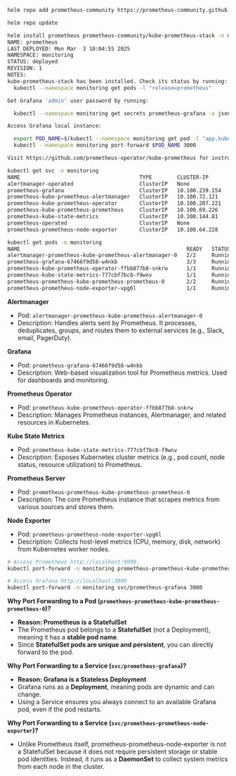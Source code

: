 ```bash
helm repo add prometheus-community https://prometheus-community.github.io/helm-charts
```
```bash
helm repo update
```
```bash
helm install prometheus prometheus-community/kube-prometheus-stack -n monitoring
NAME: prometheus
LAST DEPLOYED: Mon Mar  3 10:04:55 2025
NAMESPACE: monitoring
STATUS: deployed
REVISION: 1
NOTES:
kube-prometheus-stack has been installed. Check its status by running:
  kubectl --namespace monitoring get pods -l "release=prometheus"

Get Grafana 'admin' user password by running:

  kubectl --namespace monitoring get secrets prometheus-grafana -o jsonpath="{.data.admin-password}" | base64 -d ; echo

Access Grafana local instance:

  export POD_NAME=$(kubectl --namespace monitoring get pod -l "app.kubernetes.io/name=grafana,app.kubernetes.io/instance=prometheus" -oname)
  kubectl --namespace monitoring port-forward $POD_NAME 3000

Visit https://github.com/prometheus-operator/kube-prometheus for instructions on how to create & configure Alertmanager and Prometheus instances using the Operator.
```

```bash
kubectl get svc -n monitoring
NAME                                      TYPE        CLUSTER-IP       EXTERNAL-IP   PORT(S)                      AGE
alertmanager-operated                     ClusterIP   None             <none>        9093/TCP,9094/TCP,9094/UDP   11m
prometheus-grafana                        ClusterIP   10.100.239.154   <none>        80/TCP                       11m
prometheus-kube-prometheus-alertmanager   ClusterIP   10.100.72.121    <none>        9093/TCP,8080/TCP            11m
prometheus-kube-prometheus-operator       ClusterIP   10.100.207.221   <none>        443/TCP                      11m
prometheus-kube-prometheus-prometheus     ClusterIP   10.100.69.226    <none>        9090/TCP,8080/TCP            11m
prometheus-kube-state-metrics             ClusterIP   10.100.144.81    <none>        8080/TCP                     11m
prometheus-operated                       ClusterIP   None             <none>        9090/TCP                     11m
prometheus-prometheus-node-exporter       ClusterIP   10.100.64.228    <none>        9100/TCP   
```

```bash
kubectl get pods -n monitoring
NAME                                                     READY   STATUS    RESTARTS   AGE
alertmanager-prometheus-kube-prometheus-alertmanager-0   2/2     Running   0          13m
prometheus-grafana-67466f9d58-w4nkb                      3/3     Running   0          13m
prometheus-kube-prometheus-operator-ffbb877b8-snkrw      1/1     Running   0          13m
prometheus-kube-state-metrics-777cbf7bc8-f9wnv           1/1     Running   0          13m
prometheus-prometheus-kube-prometheus-prometheus-0       2/2     Running   0          13m
prometheus-prometheus-node-exporter-vpg6l                1/1     Running   0          13m
```

**Alertmanager**
- Pod: `alertmanager-prometheus-kube-prometheus-alertmanager-0`
- Description: Handles alerts sent by Prometheus. It processes, deduplicates, groups, and routes them to external services (e.g., Slack, email, PagerDuty).

**Grafana**
- Pod: `prometheus-grafana-67466f9d58-w4nkb`
- Description: Web-based visualization tool for Prometheus metrics. Used for dashboards and monitoring.

**Prometheus Operator**
- Pod: `prometheus-kube-prometheus-operator-ffbb877b8-snkrw`
- Description: Manages Prometheus instances, Alertmanager, and related resources in Kubernetes.

**Kube State Metrics**
- Pod: `prometheus-kube-state-metrics-777cbf7bc8-f9wnv`
- Description: Exposes Kubernetes cluster metrics (e.g., pod count, node status, resource utilization) to Prometheus.

**Prometheus Server**
- Pod: `prometheus-prometheus-kube-prometheus-prometheus-0`
- Description: The core Prometheus instance that scrapes metrics from various sources and stores them.

**Node Exporter**
- Pod: `prometheus-prometheus-node-exporter-vpg6l`
- Description: Collects host-level metrics (CPU, memory, disk, network) from Kubernetes worker nodes.

```bash
# Access Prometheus http://localhost:9090.
kubectl port-forward -n monitoring prometheus-prometheus-kube-prometheus-prometheus-0 9090
```

```bash
# Access Grafana http://localhost:3000
kubectl port-forward -n monitoring svc/prometheus-grafana 3000
```

**Why Port Forwarding to a Pod (`prometheus-prometheus-kube-prometheus-prometheus-0`)?**
- **Reason: Prometheus is a StatefulSet**
- The Prometheus pod belongs to a **StatefulSet** (not a Deployment), meaning it has a **stable pod name**.
- Since **StatefulSet pods are unique and persistent**, you can directly forward to the pod.

**Why Port Forwarding to a Service (`svc/prometheus-grafana`)?**
- **Reason: Grafana is a Stateless Deployment**
- Grafana runs as a **Deployment**, meaning pods are dynamic and can change.
- Using a Service ensures you always connect to an available Grafana pod, even if the pod restarts.

**Why Port Forwarding to a Service (`svc/prometheus-prometheus-node-exporter`)?**
- Unlike Prometheus itself, prometheus-prometheus-node-exporter is not a StatefulSet because it does not require persistent storage or stable pod identities. Instead, it runs as a **DaemonSet** to collect system metrics from each node in the cluster.
